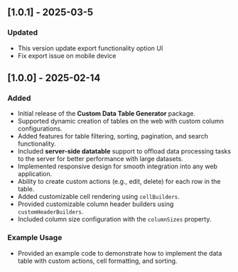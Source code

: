 ## [1.0.1] - 2025-03-5

### Updated
- This version update export functionality option UI
- Fix export issue on mobile device


## [1.0.0] - 2025-02-14

### Added
- Initial release of the **Custom Data Table Generator** package.
- Supported dynamic creation of tables on the web with custom column configurations.
- Added features for table filtering, sorting, pagination, and search functionality.
- Included **server-side datatable** support to offload data processing tasks to the server for better performance with large datasets.
- Implemented responsive design for smooth integration into any web application.
- Ability to create custom actions (e.g., edit, delete) for each row in the table.
- Added customizable cell rendering using `cellBuilders`.
- Provided customizable column header builders using `customHeaderBuilders`.
- Included column size configuration with the `columnSizes` property.

### Example Usage
- Provided an example code to demonstrate how to implement the data table with custom actions, cell formatting, and sorting.
